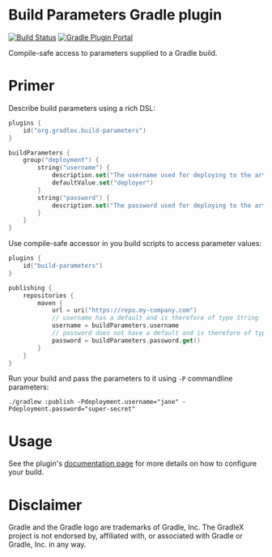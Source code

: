 # Build Parameters Gradle plugin

[![Build Status](https://img.shields.io/endpoint.svg?url=https%3A%2F%2Factions-badge.atrox.dev%2Fgradlex-org%2Fbuild-parameters%2Fbadge%3Fref%3Dmain&style=flat)](https://actions-badge.atrox.dev/gradlex-org/build-parameters/goto?ref=main)
[![Gradle Plugin Portal](https://img.shields.io/maven-metadata/v?label=Plugin%20Portal&metadataUrl=https%3A%2F%2Fplugins.gradle.org%2Fm2%2Forg%2Fgradlex%2Fbuild-parameters%2Forg.gradlex.build-parameters.gradle.plugin%2Fmaven-metadata.xml)](https://plugins.gradle.org/plugin/org.gradlex.build-parameters)

Compile-safe access to parameters supplied to a Gradle build.

# Primer

Describe build parameters using a rich DSL:

```kotlin
plugins {
    id("org.gradlex.build-parameters")
}

buildParameters {
    group("deployment") {
        string("username") {
            description.set("The username used for deploying to the artifact repository")
            defaultValue.set("deployer")
        }
        string("password") {
            description.set("The password used for deploying to the artifact repository")
        }
    }
}
```

Use compile-safe accessor in you build scripts to access parameter values:

```kotlin
plugins {
    id("build-parameters")
}

publishing {
    repositories {
        maven {
            url = uri("https://repo.my-company.com")
            // username has a default and is therefore of type String
            username = buildParameters.username
            // password does not have a default and is therefore of type Provider<String>
            password = buildParameters.password.get()
        }
    }
}
```

Run your build and pass the parameters to it using `-P` commandline parameters:

```shell
./gradlew :publish -Pdeployment.username="jane" -Pdeployment.password="super-secret"
```

# Usage

See the plugin's [documentation page](https://gradlex.org/build-parameters) for more details on how to configure your build.

# Disclaimer

Gradle and the Gradle logo are trademarks of Gradle, Inc.
The GradleX project is not endorsed by, affiliated with, or associated with Gradle or Gradle, Inc. in any way.
